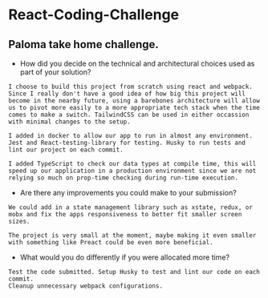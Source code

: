 # React-Coding-Challenge 
## Paloma take home challenge.

- How did you decide on the technical and architectural choices used as part of your solution?
```
I choose to build this project from scratch using react and webpack. Since I really don't have a good idea of how big this project will become in the nearby future, using a barebones architecture will allow us to pivot more easily to a more appropriate tech stack when the time comes to make a switch. TailwindCSS can be used in either occassion with minimal changes to the setup. 

I added in docker to allow our app to run in almost any environment. Jest and React-testing-library for testing. Husky to run tests and lint our project on each commit.

I added TypeScript to check our data types at compile time, this will speed up our application in a production environment since we are not relying so much on prop-time checking during run-time execution.
```
- Are there any improvements you could make to your submission?

```
We could add in a state management library such as xstate, redux, or mobx and fix the apps responsiveness to better fit smaller screen sizes. 

The project is very small at the moment, maybe making it even smaller with something like Preact could be even more beneficial.
```
- What would you do differently if you were allocated more time?
```
Test the code submitted. Setup Husky to test and lint our code on each commit. 
Cleanup unnecessary webpack configurations.
```